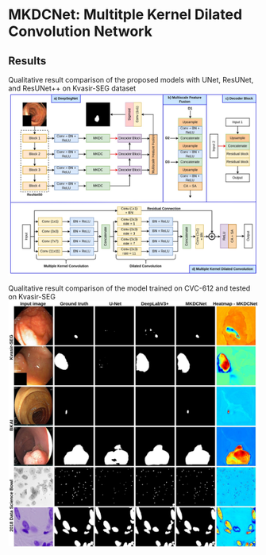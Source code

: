 # MKDCNet: Multitple Kernel Dilated Convolution Network 


## Results
Qualitative result comparison of the proposed models with UNet, ResUNet, and ResUNet++ on Kvasir-SEG dataset<br/>
<img src="mkdl-net.jpg">

Qualitative result comparison of the model trained on CVC-612 and tested on Kvasir-SEG <br/>
<img src="qualitative-heatmap.jpg">
